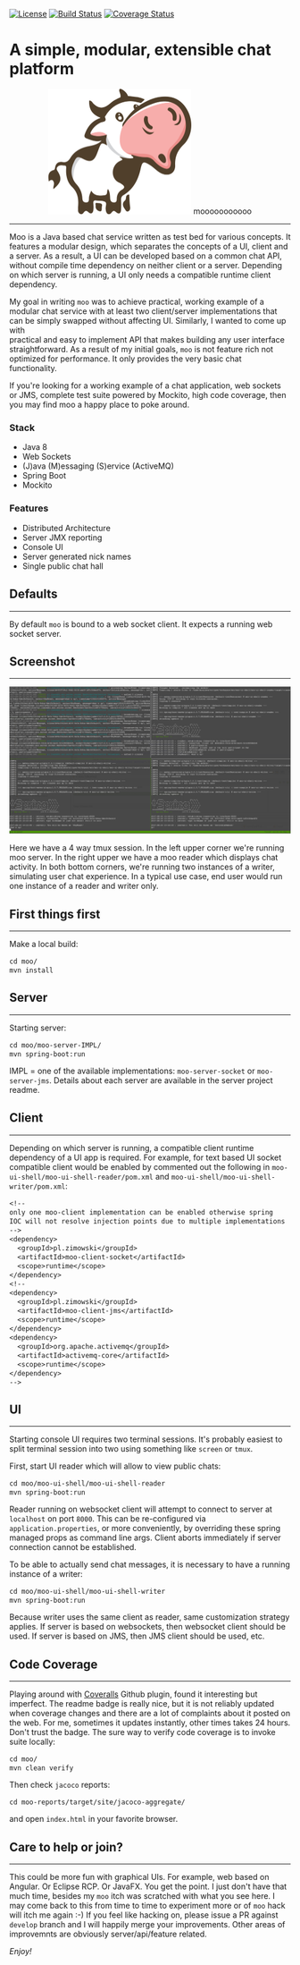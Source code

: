 [![License](https://img.shields.io/badge/License-Apache%202.0-blue.svg)](https://opensource.org/licenses/Apache-2.0) [![Build Status](https://travis-ci.org/mrazjava/moo.svg?branch=develop)](https://travis-ci.org/mrazjava/moo?branch=develop) [![Coverage Status](https://coveralls.io/repos/github/mrazjava/moo/badge.svg?branch=develop)](https://coveralls.io/github/mrazjava/moo?branch=develop)

# A simple, modular, extensible chat platform
<p align="center"><img src="moo.png" width=256 alt="Moo Logo"/> mooooooooooo</p>

---------------------
Moo is a Java based chat service written as test bed for various concepts. It 
features a modular design, which separates the concepts of a UI, client and a 
server. As a result, a UI can be developed based on a common chat API, without 
compile time dependency on neither client or a server. Depending on which server 
is running, a UI only needs a compatible runtime client dependency.

My goal in writing `moo` was to achieve practical, working example of a 
modular chat service with at least two client/server implementations that 
can be simply swapped without affecting UI. Similarly, I wanted to come up with  
practical and easy to implement API that makes building any user interface 
straightforward. As a result of my initial goals, `moo` is not feature rich not 
optimized for performance. It only provides the very basic chat functionality.

If you're looking for a working example of a chat application, web sockets or 
JMS, complete test suite powered by Mockito, high code coverage, then you may 
find moo a happy place to poke around.

### Stack

 * Java 8
 * Web Sockets
 * (J)ava (M)essaging (S)ervice (ActiveMQ)
 * Spring Boot
 * Mockito

### Features

 * Distributed Architecture
 * Server JMX reporting
 * Console UI
 * Server generated nick names
 * Single public chat hall

## Defaults
---------------------
By default `moo` is bound to a web socket client. It expects a running web 
socket server.

## Screenshot
---------------------
![Shell UI Screenshot](/docs/images/moo-ui-shell-tmux.png?raw=true "Moo Shell UI in Action")

Here we have a 4 way tmux session. In the left upper corner we're running moo server. In 
the right upper we have a moo reader which displays chat activity. In both bottom corners, 
we're running two instances of a writer, simulating user chat experience. In a typical use 
case, end user would run one instance of a reader and writer only. 

## First things first
---------------------
Make a local build:
```
cd moo/
mvn install
```

## Server
---------------------
Starting server:
```
cd moo/moo-server-IMPL/
mvn spring-boot:run
```
IMPL = one of the available implementations: `moo-server-socket` or 
`moo-server-jms`. Details about each server are available in the server 
project readme.

## Client
---------------------
Depending on which server is running, a compatible client runtime dependency 
of a UI app is required. For example, for text based UI socket compatible 
client would be enabled by commented out the following in `moo-ui-shell/moo-ui-shell-reader/pom.xml` 
and `moo-ui-shell/moo-ui-shell-writer/pom.xml`:
```
<!--
only one moo-client implementation can be enabled otherwise spring 
IOC will not resolve injection points due to multiple implementations
-->
<dependency>
  <groupId>pl.zimowski</groupId>
  <artifactId>moo-client-socket</artifactId>
  <scope>runtime</scope>
</dependency>
<!--
<dependency>
  <groupId>pl.zimowski</groupId>
  <artifactId>moo-client-jms</artifactId>
  <scope>runtime</scope>
</dependency>
<dependency>
  <groupId>org.apache.activemq</groupId>
  <artifactId>activemq-core</artifactId>
  <scope>runtime</scope>
</dependency>
-->
```

## UI
---------------------
Starting console UI requires two terminal sessions. It's probably easiest to 
split terminal session into two using something like `screen` or `tmux`.

First, start UI reader which will allow to view public chats:
```
cd moo/moo-ui-shell/moo-ui-shell-reader
mvn spring-boot:run
```
Reader running on websocket client will attempt to connect to server at 
`localhost` on port `8000`. This can be re-configured via 
`application.properties`, or more conveniently, by overriding these spring 
managed props as command line args. Client aborts immediately if server 
connection cannot be established.

To be able to actually send chat messages, it is necessary to have a running 
instance of a writer:
```
cd moo/moo-ui-shell/moo-ui-shell-writer
mvn spring-boot:run
```
Because writer uses the same client as reader, same customization strategy 
applies. If server is based on websockets, then websocket client should be 
used. If server is based on JMS, then JMS client should be used, etc.

## Code Coverage
---------------------
Playing around with [Coveralls](https://coveralls.io/github/mrazjava/moo) Github plugin, 
found it interesting but imperfect. The readme badge is really nice, but it is not 
reliably updated when coverage changes and there are a lot of complaints about it posted 
on the web. For me, sometimes it updates instantly, other times takes 24 hours. Don't 
trust the badge. The sure way to verify code coverage is to invoke suite locally:
```
cd moo/
mvn clean verify
```
Then check `jacoco` reports:
```
cd moo-reports/target/site/jacoco-aggregate/
```
and open `index.html` in your favorite browser.

## Care to help or join?
---------------------
This could be more fun with graphical UIs. For example, web based on Angular. Or Eclipse 
RCP. Or JavaFX. You get the point. I just don't have that much time, besides my 
`moo` itch was scratched with what you see here. I may come back to this from time to 
time to experiment more or of `moo` hack will itch me again :-) If you feel like hacking on, 
please issue a PR against `develop` branch and I will happily merge your improvements. Other 
areas of improvemnts are obviously server/api/feature related.

*Enjoy!*